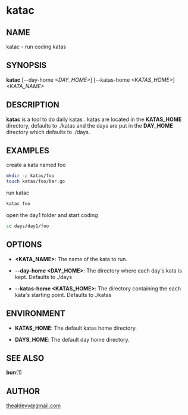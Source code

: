 # katac

## NAME

katac - run coding katas

## SYNOPSIS

**katac** [--day-home *<DAY_HOME>*] [--katas-home *<KATAS_HOME>*] *<KATA_NAME>*

## DESCRIPTION

**katac** is a tool to do daily katas . katas are located in the **KATAS_HOME** directory, defaults to ./katas and the days are put in the **DAY_HOME** directory which defaults to ./days.

## EXAMPLES

create a kata named foo
```bash
mkdir -p katas/foo
touch katas/foo/bar.go
``` 

run katac
```bash
katac foo
```
open the day1 folder and start coding
```bash
cd days/day1/foo
```


## OPTIONS

- **<KATA_NAME>**: The name of the kata to run.

- **--day-home <DAY_HOME>**: The directory where each day's kata is kept. Defaults to ./days

- **--katas-home <KATAS_HOME>**: The directory containing the each kata's starting point. Defaults to ./katas


## ENVIRONMENT

- **KATAS_HOME**: The default katas home directory.

- **DAYS_HOME**: The default day home directory.


## SEE ALSO

**bun**(1)


## AUTHOR

thealdevv@gmail.com
